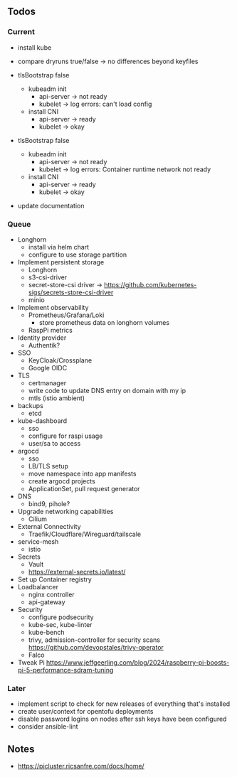 ## Todos

### Current
- install kube
- compare dryruns true/false
    -> no differences beyond keyfiles
- tlsBootstrap false
    - kubeadm init
        - api-server -> not ready
        - kubelet -> log errors: can't load config
    - install CNI
        - api-server -> ready
        - kubelet -> okay

- tlsBootstrap false
    - kubeadm init
        - api-server -> not ready
        - kubelet -> log errors: Container runtime network not ready
    - install CNI
        - api-server -> ready
        - kubelet -> okay

- update documentation

### Queue
- Longhorn
    - install via helm chart
    - configure to use storage partition
- Implement persistent storage
    - Longhorn
    - s3-csi-driver
    - secret-store-csi driver -> https://github.com/kubernetes-sigs/secrets-store-csi-driver
    - minio
- Implement observability
    - Prometheus/Grafana/Loki
        - store prometheus data on longhorn volumes
    - RaspPi metrics
- Identity provider
    - Authentik?
- SSO
    - KeyCloak/Crossplane
    - Google OIDC
- TLS
    - certmanager
    - write code to update DNS entry on domain with my ip
    - mtls (istio ambient)
- backups
    - etcd
- kube-dashboard
    - sso
    - configure for raspi usage
    - user/sa to access
- argocd
    - sso
    - LB/TLS setup
    - move namespace into app manifests
    - create argocd projects
    - ApplicationSet, pull request generator
- DNS
    - bind9, pihole?
- Upgrade networking capabilities
    - Cilium
- External Connectivity
    - Traefik/Cloudflare/Wireguard/tailscale
- service-mesh
    - istio
- Secrets
    - Vault
    - https://external-secrets.io/latest/
- Set up Container registry
- Loadbalancer
    - nginx controller
    - api-gateway
- Security
    - configure podsecurity
    - kube-sec, kube-linter
    - kube-bench
    - trivy, admission-controller for security scans https://github.com/devopstales/trivy-operator
    - Falco
- Tweak Pi
    https://www.jeffgeerling.com/blog/2024/raspberry-pi-boosts-pi-5-performance-sdram-tuning

### Later
- implement script to check for new releases of everything that's installed
- create user/context for opentofu deployments
- disable password logins on nodes after ssh keys have been configured
- consider ansible-lint
    
## Notes

- https://picluster.ricsanfre.com/docs/home/